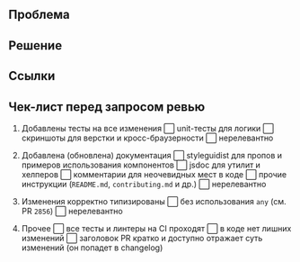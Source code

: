 <!--

Привет! Спасибо за твой вклад в проект!

Пожалуйста, опиши свой PR по шаблону ниже. Это важно, потому что подробное описание ускоряет ревью и служит хорошей документацией к изменениям.

Подробную информацию для контрибьютеров можно найти в специальном [гайде](https://github.com/skbkontur/retail-ui/blob/master/contributing.md).

-->

## Проблема

<!-- Подробно опиши решаемую проблему. -->

## Решение

<!-- В деталях опиши предлагаемые изменения, мотивацию принятых решений и все неочевидные моменты. -->

## Ссылки

<!-- Укажи ссылки на связанные issue/тикеты/обсуждения. Используй ключевые слова fix, close или resolve перед номером issue для его автоматического закрытия после принятия PR. -->

## Чек-лист перед запросом ревью

<!-- Перед запросом ревью, пожалуйста, убедись, что все релевантные пункты из чек-листа ниже выполнены. Отметь их символами ✅ / ⬜. Если с каким-то из них возникли сложности — укажи это. -->

1. Добавлены тесты на все изменения
  ⬜ unit-тесты для логики
  ⬜ скриншоты для верстки и кросс-браузерности
  ⬜ нерелевантно

2. Добавлена (обновлена) документация
  ⬜ styleguidist для пропов и примеров использования компонентов
  ⬜ jsdoc для утилит и хелперов
  ⬜ комментарии для неочевидных мест в коде
  ⬜ прочие инструкции (`README.md`, `contributing.md` и др.)
  ⬜ нерелевантно

3. Изменения корректно типизированы
  ⬜ без использования `any` (см. PR `2856`)
  ⬜ нерелевантно

4. Прочее
  ⬜ все тесты и линтеры на CI проходят
  ⬜ в коде нет лишних изменений
  ⬜ заголовок PR кратко и доступно отражает суть изменений (он попадет в changelog)
